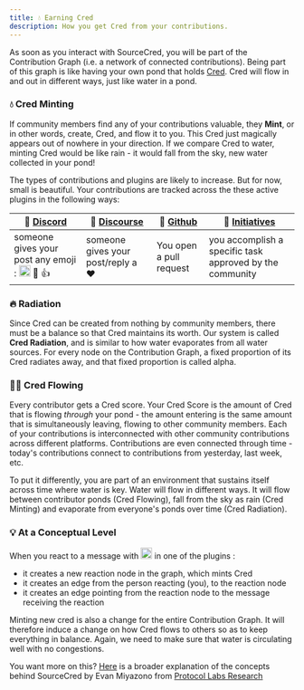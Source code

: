 ```yaml
---
title: 💧 Earning Cred
description: How you get Cred from your contributions.
---
```


As soon as you interact with SourceCred, you will be part of the Contribution Graph (i.e. a network of connected contributions). Being part of this graph is like having your own pond that holds [Cred]. Cred will flow in and out in different ways, just like water in a pond. 



### 💧 Cred Minting
If community members find any of your contributions valuable, they **Mint**, or in other words, create, Cred, and flow it to you. This Cred just magically appears out of nowhere in your direction. If we compare Cred to water, minting Cred would be like rain - it would fall from the sky, new water collected in your pond!

The types of contributions and plugins are likely to increase. But for now, small is beautiful. Your contributions are tracked across the these active plugins in the following ways:


| 💬 [Discord] | 🧵 [Discourse] | 🦠 [Github]| 🥇 [Initiatives]
| -- | -- | -- | -- |
|someone gives your post any emoji : <img width="20" alt="SourceCred" src='https://sourcecred.io/img/favicon.png' /> :100: :+1:| someone gives your post/reply a :heart: | You open a pull request  | you accomplish a specific task approved by the community

### 🔥 Radiation
Since Cred can be created from nothing by community members, there must be a balance so that Cred maintains its worth. Our system is called **Cred Radiation**, and is similar to how water evaporates from all water sources. For every node on the Contribution Graph, a fixed proportion of its Cred radiates away, and that fixed proportion is called alpha.

### 🏄🏾 Cred Flowing
Every contributor gets a Cred score. Your Cred Score is the amount of Cred that is flowing *through* your pond - the amount entering is the same amount that is simultaneously leaving, flowing to other community members. Each of your contributions is interconnected with other community contributions across different platforms. Contributions are even connected through time - today's contributions connect to contributions from yesterday, last week, etc.

To put it differently, you are part of an environment that sustains itself across time where water is key. Water will flow in different ways. It will flow between contributor ponds (Cred Flowing), fall from the sky as rain (Cred Minting) and evaporate from everyone's ponds over time (Cred Radiation).

### 💡 At a Conceptual Level 

When you react to a message with <img width="20" alt="SourceCred" src='https://sourcecred.io/img/favicon.png' /> in one of the plugins :

  - it creates a new reaction node in the graph, which mints Cred 
  - it creates an edge from the person reacting (you), to the reaction node
  - it creates an edge pointing from the reaction node to the message receiving the reaction
  
Minting new cred is also a change for the entire Contribution Graph. It will therefore induce a change on how Cred flows to others so as to keep everything in balance. Again, we need to make sure that water is circulating well with no congestions. 

You want more on this? [Here] is a broader explanation of the concepts behind SourceCred by Evan Miyazono from [Protocol Labs Research] 

[cred]: cred.md
[Discord]: https://discord.gg/XVFwCm
[Discourse]: https://discourse.sourcecred.io/
[Github]: https://github.com/sourcecred/sourcecred
[Initiatives]: https://sourcecred.io/docs/guides/initiatives
[Here]: https://research.protocol.ai/blog/2020/sourcecred-an-introduction-to-calculating-cred-and-grain/
[Protocol Labs Research]: https://research.protocol.ai/




